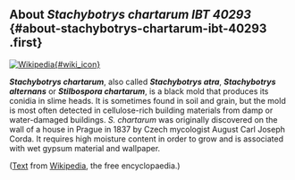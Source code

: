 About *Stachybotrys chartarum IBT 40293* {#about-stachybotrys-chartarum-ibt-40293 .first}
----------------------------------------

[![Wikipedia](/img/wikipedia_logo_v2_en.png){#wiki_icon}](http://en.wikipedia.org/wiki/Stachybotrys_chartarum)

***Stachybotrys chartarum***, also called ***Stachybotrys atra***,
***Stachybotrys alternans*** or ***Stilbospora chartarum***, is a black
mold that produces its conidia in slime heads. It is sometimes found in
soil and grain, but the mold is most often detected in cellulose-rich
building materials from damp or water-damaged buildings. *S. chartarum*
was originally discovered on the wall of a house in Prague in 1837 by
Czech mycologist August Carl Joseph Corda. It requires high moisture
content in order to grow and is associated with wet gypsum material and
wallpaper.

([Text](http://en.wikipedia.org/wiki/Stachybotrys_chartarum) from
[Wikipedia](http://en.wikipedia.org/), the free encyclopaedia.)
